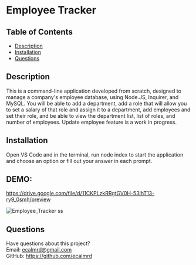 # Employee Tracker


## Table of Contents
* [Description](#description)  
* [Installation](#installation)  
* [Questions](#questions)

## Description
This is a command-line application developed from scratch, designed to manage a company's employee database, using Node.JS, Inquirer, and MySQL. 
You will be able to add a department, add a role that will allow you to set a salary of that role and assign it to a department, add employees and set their role, and  be able to view the department list, list of roles, and number of employees. Update employee feature is a work in progress.

## Installation
Open VS Code and in the terminal, run node index to start the application and choose an option or fill out your answer in each prompt.

## DEMO: 

https://drive.google.com/file/d/11CKPLzkRRgtGV0H-53IhT13-ry9_0smh/preview

![Employee_Tracker ss](https://user-images.githubusercontent.com/110567243/225819699-93282f7a-9664-4b88-9e92-46095109beca.PNG)

## Questions
Have questions about this project?  
Email: ecalmrd@gmail.com  
GitHub: https://github.com/ecalmrd



